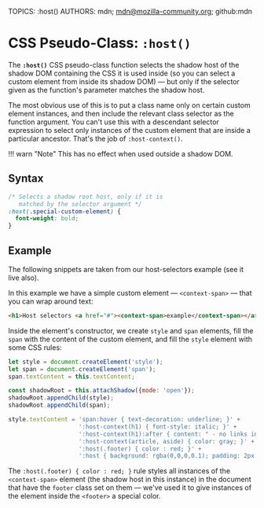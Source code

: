 TOPICS: :host()
AUTHORS: mdn; mdn@mozilla-community.org; github:mdn

# CSS Pseudo-Class: `:host()`

The **`:host()`** CSS pseudo-class function selects the shadow host of the shadow DOM containing
the CSS it is used inside (so you can select a custom element from inside its shadow DOM) — but only
if the selector given as the function's parameter matches the shadow host.

The most obvious use of this is to put a class name only on certain custom element instances, and
then include the relevant class selector as the function argument. You can't use this with a descendant
selector expression to select only instances of the custom element that are inside a particular ancestor.
That's the job of `:host-context()`.

!!! warn "Note"
    This has no effect when used outside a shadow DOM.

## Syntax

```css
/* Selects a shadow root host, only if it is
   matched by the selector argument */
:host(.special-custom-element) {
  font-weight: bold;
}
```

## Example

The following snippets are taken from our host-selectors example (see it live also).

In this example we have a simple custom element — `<context-span>` — that you can wrap around text:

```html
<h1>Host selectors <a href="#"><context-span>example</context-span></a></h1>
```

Inside the element's constructor, we create `style` and `span` elements, fill the `span` with the
content of the custom element, and fill the `style` element with some CSS rules:

```javascript
let style = document.createElement('style');
let span = document.createElement('span');
span.textContent = this.textContent;

const shadowRoot = this.attachShadow({mode: 'open'});
shadowRoot.appendChild(style);
shadowRoot.appendChild(span);

style.textContent = 'span:hover { text-decoration: underline; }' +
                    ':host-context(h1) { font-style: italic; }' +
                    ':host-context(h1):after { content: " - no links in headers!" }' +
                    ':host-context(article, aside) { color: gray; }' +
                    ':host(.footer) { color : red; }' +
                    ':host { background: rgba(0,0,0,0.1); padding: 2px 5px; }';
```

The `:host(.footer) { color : red; }` rule styles all instances of the `<context-span>` element
(the shadow host in this instance) in the document that have the `footer` class set on them — we've
used it to give instances of the element inside the `<footer>` a special color.
